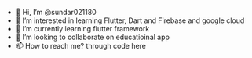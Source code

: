- 👋 Hi, I’m @sundar021180
- 👀 I’m interested in learning Flutter, Dart and Firebase and google cloud
- 🌱 I’m currently learning flutter framework
- 💞️ I’m looking to collaborate on educatioinal app
- 📫 How to reach me? through code here 

<!---
sundar021180/sundar021180 is a ✨ special ✨ repository because its `README.md` (this file) appears on your GitHub profile.
You can click the Preview link to take a look at your changes.
--->
